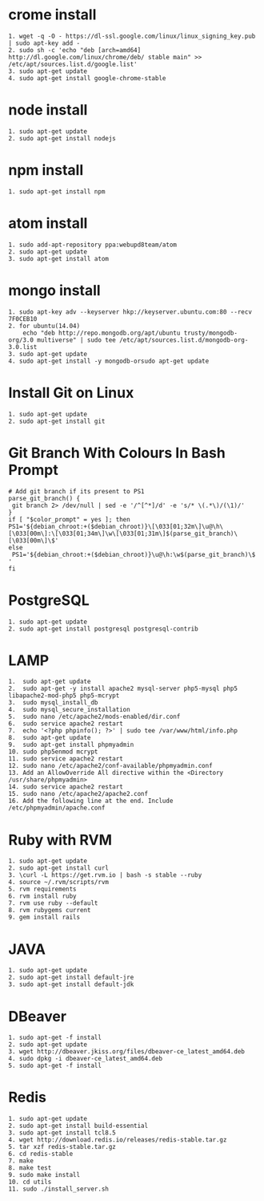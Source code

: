 # crome install
	1. wget -q -O - https://dl-ssl.google.com/linux/linux_signing_key.pub | sudo apt-key add - 
	2. sudo sh -c 'echo "deb [arch=amd64] http://dl.google.com/linux/chrome/deb/ stable main" >> /etc/apt/sources.list.d/google.list'
	3. sudo apt-get update 
	4. sudo apt-get install google-chrome-stable
# node install
	1. sudo apt-get update
	2. sudo apt-get install nodejs
# npm install
	1. sudo apt-get install npm
# atom install
	1. sudo add-apt-repository ppa:webupd8team/atom
	2. sudo apt-get update
	3. sudo apt-get install atom
# mongo install
	1. sudo apt-key adv --keyserver hkp://keyserver.ubuntu.com:80 --recv 7F0CEB10 
	2. for ubuntu(14.04)
    	echo "deb http://repo.mongodb.org/apt/ubuntu trusty/mongodb-org/3.0 multiverse" | sudo tee /etc/apt/sources.list.d/mongodb-org-3.0.list
	3. sudo apt-get update    
	4. sudo apt-get install -y mongodb-orsudo apt-get update

# Install Git on Linux
	1. sudo apt-get update
	2. sudo apt-get install git
# Git Branch With Colours In Bash Prompt
	# Add git branch if its present to PS1
	parse_git_branch() {
	 git branch 2> /dev/null | sed -e '/^[^*]/d' -e 's/* \(.*\)/(\1)/'
	}
	if [ "$color_prompt" = yes ]; then
	PS1='${debian_chroot:+($debian_chroot)}\[\033[01;32m\]\u@\h\[\033[00m\]:\[\033[01;34m\]\w\[\033[01;31m\]$(parse_git_branch)\[\033[00m\]\$'
	else
	 PS1='${debian_chroot:+($debian_chroot)}\u@\h:\w$(parse_git_branch)\$ '
	fi
# PostgreSQL
	1. sudo apt-get update
	2. sudo apt-get install postgresql postgresql-contrib
# LAMP
	1.  sudo apt-get update
	2.  sudo apt-get -y install apache2 mysql-server php5-mysql php5 libapache2-mod-php5 php5-mcrypt
	3.  sudo mysql_install_db
	4.  sudo mysql_secure_installation
	5.  sudo nano /etc/apache2/mods-enabled/dir.conf
	6.  sudo service apache2 restart
	7.  echo '<?php phpinfo(); ?>' | sudo tee /var/www/html/info.php
	8.  sudo apt-get update
	9.  sudo apt-get install phpmyadmin
	10. sudo php5enmod mcrypt
	11. sudo service apache2 restart
	12. sudo nano /etc/apache2/conf-available/phpmyadmin.conf
	13. Add an AllowOverride All directive within the <Directory /usr/share/phpmyadmin>
	14. sudo service apache2 restart
	15. sudo nano /etc/apache2/apache2.conf
	16. Add the following line at the end. Include /etc/phpmyadmin/apache.conf
# Ruby with RVM
	1. sudo apt-get update
	2. sudo apt-get install curl
	3. \curl -L https://get.rvm.io | bash -s stable --ruby
	4. source ~/.rvm/scripts/rvm
	5. rvm requirements
	6. rvm install ruby
	7. rvm use ruby --default
	8. rvm rubygems current
	9. gem install rails
# JAVA
	1. sudo apt-get update
	2. sudo apt-get install default-jre
	3. sudo apt-get install default-jdk
# DBeaver
	1. sudo apt-get -f install
	2. sudo apt-get update
	3. wget http://dbeaver.jkiss.org/files/dbeaver-ce_latest_amd64.deb
	4. sudo dpkg -i dbeaver-ce_latest_amd64.deb
	5. sudo apt-get -f install
# Redis
	1. sudo apt-get update
	2. sudo apt-get install build-essential
	3. sudo apt-get install tcl8.5
	4. wget http://download.redis.io/releases/redis-stable.tar.gz
	5. tar xzf redis-stable.tar.gz
	6. cd redis-stable
	7. make
	8. make test
	9. sudo make install
	10. cd utils
	11. sudo ./install_server.sh
